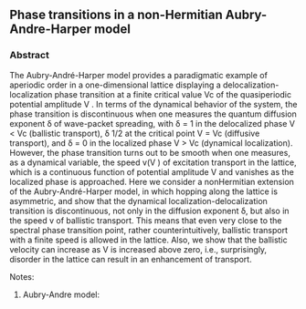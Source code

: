 
## Phase transitions in a non-Hermitian Aubry-Andre-Harper model 

### Abstract 
The Aubry-André-Harper model provides a paradigmatic example of aperiodic order in a one-dimensional
lattice displaying a delocalization-localization phase transition at a finite critical value Vc of the quasiperiodic
potential amplitude V . In terms of the dynamical behavior of the system, the phase transition is discontinuous
when one measures the quantum diffusion exponent δ of wave-packet spreading, with δ = 1 in the delocalized
phase V < Vc (ballistic transport), δ  1/2 at the critical point V = Vc (diffusive transport), and δ = 0 in the
localized phase V > Vc (dynamical localization). However, the phase transition turns out to be smooth when one
measures, as a dynamical variable, the speed v(V ) of excitation transport in the lattice, which is a continuous
function of potential amplitude V and vanishes as the localized phase is approached. Here we consider a nonHermitian 
extension of the Aubry-André-Harper model, in which hopping along the lattice is asymmetric, and
show that the dynamical localization-delocalization transition is discontinuous, not only in the diffusion exponent
δ, but also in the speed v of ballistic transport. This means that even very close to the spectral phase transition
point, rather counterintuitively, ballistic transport with a finite speed is allowed in the lattice. Also, we show that
the ballistic velocity can increase as V is increased above zero, i.e., surprisingly, disorder in the lattice can result
in an enhancement of transport.


Notes:
  1. Aubry-Andre model: 

